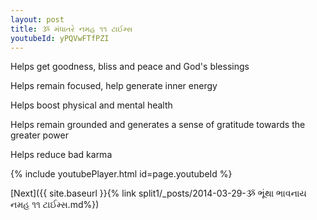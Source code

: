 ```yaml
---
layout: post
title: ૐ મંધાતરે નમહ ૧૧ ટાઈમ્સ
youtubeId: yPQVwFTfPZI
---
```

 
 
Helps get goodness, bliss and peace and God's blessings
 
Helps remain focused, help generate inner energy 
 
Helps boost physical and mental health 
 
Helps remain grounded and generates a sense of gratitude towards the greater power 
 
Helps reduce bad karma
 
 
 
 


{% include youtubePlayer.html id=page.youtubeId %}
 
[Next]({{ site.baseurl }}{% link  split1/_posts/2014-03-29-ૐ ભૂંથા ભાવનાય નમહ ૧૧ ટાઈમ્સ.md%})
 
